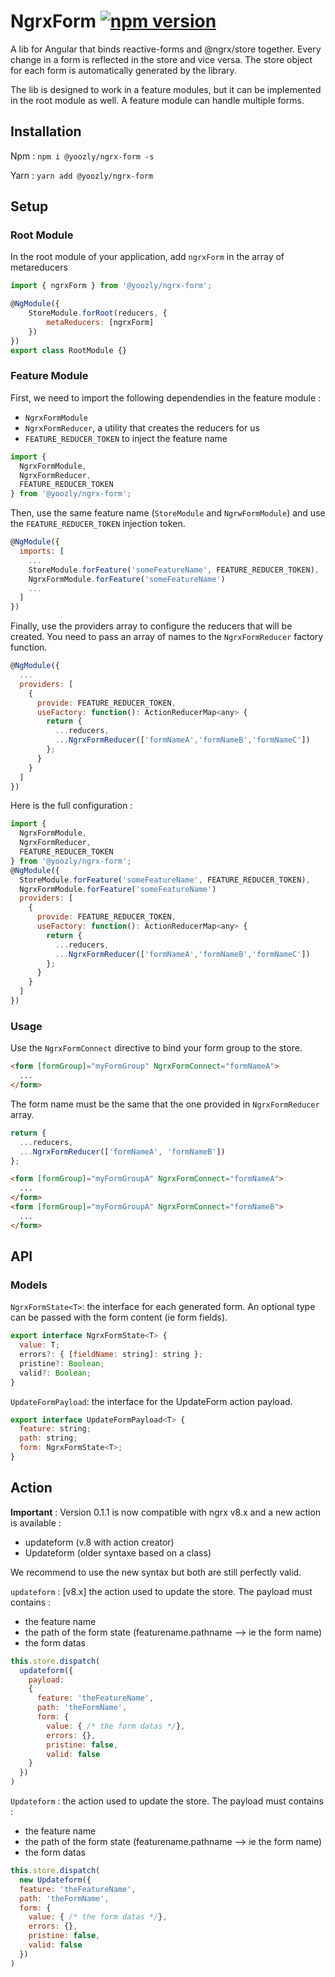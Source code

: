 # NgrxForm [![npm version](https://badge.fury.io/js/%40yoozly%2Fngrx-form.svg)](https://badge.fury.io/js/%40yoozly%2Fngrx-form)

A lib for Angular that binds reactive-forms and @ngrx/store together. Every change in a form is reflected in the store and vice versa. The store object for each form is automatically generated by the library.

The lib is designed to work in a feature modules, but it can be implemented in the root module as well. A feature module can handle multiple forms.

## Installation

Npm : `npm i @yoozly/ngrx-form -s`

Yarn : `yarn add @yoozly/ngrx-form`

## Setup

### Root Module

In the root module of your application, add `ngrxForm` in the array of metareducers

```javascript
import { ngrxForm } from '@yoozly/ngrx-form';

@NgModule({
    StoreModule.forRoot(reducers, {
        metaReducers: [ngrxForm]
    })
})
export class RootModule {}
```

### Feature Module

First, we need to import the following dependendies in the feature module :

- `NgrxFormModule`
- `NgrxFormReducer`, a utility that creates the reducers for us
- `FEATURE_REDUCER_TOKEN` to inject the feature name

```javascript
import {
  NgrxFormModule,
  NgrxFormReducer,
  FEATURE_REDUCER_TOKEN
} from '@yoozly/ngrx-form';
```

Then, use the same feature name (`StoreModule` and `NgrwFormModule`) and use the `FEATURE_REDUCER_TOKEN` injection token.

```javascript
@NgModule({
  imports: [
    ...
    StoreModule.forFeature('someFeatureName', FEATURE_REDUCER_TOKEN),
    NgrxFormModule.forFeature('someFeatureName')
    ...
  ]
})
```

Finally, use the providers array to configure the reducers that will be created. You need to pass an array of names to the `NgrxFormReducer` factory function.

```javascript
@NgModule({
  ...
  providers: [
    {
      provide: FEATURE_REDUCER_TOKEN,
      useFactory: function(): ActionReducerMap<any> {
        return {
          ...reducers,
          ...NgrxFormReducer(['formNameA','formNameB','formNameC'])
        };
      }
    }
  ]
})
```

Here is the full configuration :

```javascript
import {
  NgrxFormModule,
  NgrxFormReducer,
  FEATURE_REDUCER_TOKEN
} from '@yoozly/ngrx-form';
@NgModule({
  StoreModule.forFeature('someFeatureName', FEATURE_REDUCER_TOKEN),
  NgrxFormModule.forFeature('someFeatureName')
  providers: [
    {
      provide: FEATURE_REDUCER_TOKEN,
      useFactory: function(): ActionReducerMap<any> {
        return {
          ...reducers,
          ...NgrxFormReducer(['formNameA','formNameB','formNameC'])
        };
      }
    }
  ]
})
```

### Usage

Use the `NgrxFormConnect` directive to bind your form group to the store.

```html
<form [formGroup]="myFormGroup" NgrxFormConnect="formNameA">
  ...
</form>
```

The form name must be the same that the one provided in `NgrxFormReducer` array.

```javascript
return {
  ...reducers,
  ...NgrxFormReducer(['formNameA', 'formNameB'])
};
```

```html
<form [formGroup]="myFormGroupA" NgrxFormConnect="formNameA">
  ...
</form>
<form [formGroup]="myFormGroupA" NgrxFormConnect="formNameB">
  ...
</form>
```

## API

### Models

`NgrxFormState<T>`: the interface for each generated form. An optional type can be passed with the form content (ie form fields).

```javascript
export interface NgrxFormState<T> {
  value: T;
  errors?: { [fieldName: string]: string };
  pristine?: Boolean;
  valid?: Boolean;
}
```

`UpdateFormPayload`: the interface for the UpdateForm action payload.

```javascript
export interface UpdateFormPayload<T> {
  feature: string;
  path: string;
  form: NgrxFormState<T>;
}
```

## Action

**Important** : Version 0.1.1 is now compatible with ngrx v8.x and a new action is available :

- updateform (v.8 with action creator)
- Updateform (older syntaxe based on a class)

We recommend to use the new syntax but both are still perfectly valid.

`updateform` : [v8.x] the action used to update the store.
The payload must contains :

- the feature name
- the path of the form state (featurename.pathname --> ie the form name)
- the form datas

```javascript
this.store.dispatch(
  updateform({
    payload:
    {
      feature: 'theFeatureName',
      path: 'theFormName',
      form: {
        value: { /* the form datas */},
        errors: {},
        pristine: false,
        valid: false
    }
  })
)
```

`Updateform` : the action used to update the store.
The payload must contains :

- the feature name
- the path of the form state (featurename.pathname --> ie the form name)
- the form datas

```javascript
this.store.dispatch(
  new Updateform({
  feature: 'theFeatureName',
  path: 'theFormName',
  form: {
    value: { /* the form datas */},
    errors: {},
    pristine: false,
    valid: false
  })
)
```
